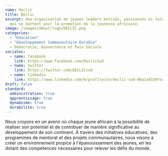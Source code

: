 ```yaml
---
name: declic
title: Declic
excerpt: Une organisation de jeunes leaders motivés, passionnés et talentueux
  qui se battent pour la promotion de la jeunesse africaine.
image: /images/about/logo/DECLIC.png
categories:
  - "Education"
  - "Développement Communautaire Durable"
  - Démocratie, Gouvernance et Paix Sociale
sociales:
  - name: facebook
    link: https://www.facebook.com/DeclicSud
  - name: twitter
    link: https://twitter.com/DECLICsud
  - name: linkedin
    link: https://www.linkedin.com/m/profile/in/declic-sud-06a1a9159?originalSubdomain=sn
draft: false
standard:
  administration: true
  apprentissage: true
  dynamisme: true
  durabilite: true
---
```


Nous croyons en un avenir où chaque jeune africain a la possibilité de réaliser son potentiel et de contribuer de manière significative au développement de son continent. À travers des initiatives éducatives, des programmes de mentorat et des projets communautaires, nous visons à créer un environnement propice à l'épanouissement des jeunes, en les dotant des compétences nécessaires pour relever les défis du monde.
